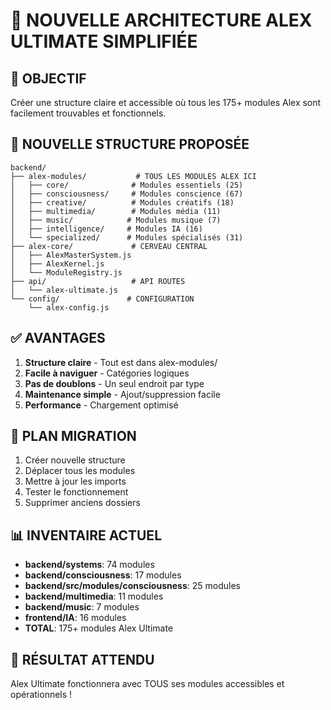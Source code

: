 # 🌟 NOUVELLE ARCHITECTURE ALEX ULTIMATE SIMPLIFIÉE

## 🎯 **OBJECTIF**
Créer une structure claire et accessible où tous les 175+ modules Alex sont facilement trouvables et fonctionnels.

## 📁 **NOUVELLE STRUCTURE PROPOSÉE**

```
backend/
├── alex-modules/           # TOUS LES MODULES ALEX ICI
│   ├── core/              # Modules essentiels (25)
│   ├── consciousness/     # Modules conscience (67)  
│   ├── creative/          # Modules créatifs (18)
│   ├── multimedia/        # Modules média (11)
│   ├── music/            # Modules musique (7)
│   ├── intelligence/     # Modules IA (16) 
│   └── specialized/      # Modules spécialisés (31)
├── alex-core/             # CERVEAU CENTRAL
│   ├── AlexMasterSystem.js
│   ├── AlexKernel.js
│   └── ModuleRegistry.js
├── api/                   # API ROUTES
│   └── alex-ultimate.js
└── config/               # CONFIGURATION
    └── alex-config.js
```

## ✅ **AVANTAGES**
1. **Structure claire** - Tout est dans alex-modules/
2. **Facile à naviguer** - Catégories logiques
3. **Pas de doublons** - Un seul endroit par type
4. **Maintenance simple** - Ajout/suppression facile
5. **Performance** - Chargement optimisé

## 🔧 **PLAN MIGRATION**
1. Créer nouvelle structure
2. Déplacer tous les modules 
3. Mettre à jour les imports
4. Tester le fonctionnement
5. Supprimer anciens dossiers

## 📊 **INVENTAIRE ACTUEL**
- **backend/systems**: 74 modules
- **backend/consciousness**: 17 modules  
- **backend/src/modules/consciousness**: 25 modules
- **backend/multimedia**: 11 modules
- **backend/music**: 7 modules
- **frontend/IA**: 16 modules
- **TOTAL**: 175+ modules Alex Ultimate

## 🚀 **RÉSULTAT ATTENDU**
Alex Ultimate fonctionnera avec TOUS ses modules accessibles et opérationnels !